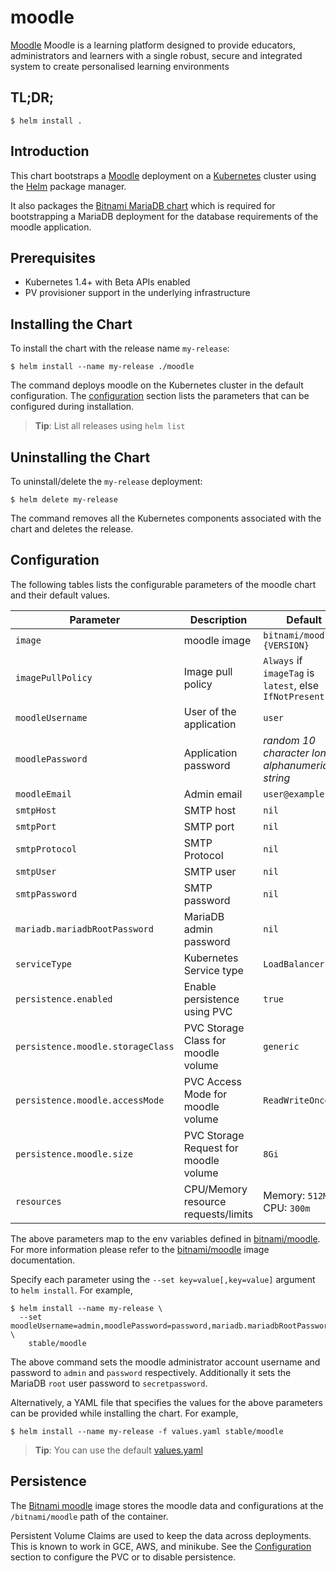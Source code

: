 # moodle

[Moodle](https://www.moodle.org) Moodle is a learning platform designed to provide educators, administrators and learners with a single robust, secure and integrated system to create personalised learning environments

## TL;DR;

```console
$ helm install .
```

## Introduction

This chart bootstraps a [Moodle](https://github.com/bitnami/bitnami-docker-moodle) deployment on a [Kubernetes](http://kubernetes.io) cluster using the [Helm](https://helm.sh) package manager.

It also packages the [Bitnami MariaDB chart](https://github.com/kubernetes/charts/tree/master/stable/mariadb) which is required for bootstrapping a MariaDB deployment for the database requirements of the moodle application.

## Prerequisites

- Kubernetes 1.4+ with Beta APIs enabled
- PV provisioner support in the underlying infrastructure

## Installing the Chart

To install the chart with the release name `my-release`:

```console
$ helm install --name my-release ./moodle
```

The command deploys moodle on the Kubernetes cluster in the default configuration. The [configuration](#configuration) section lists the parameters that can be configured during installation.

> **Tip**: List all releases using `helm list`

## Uninstalling the Chart

To uninstall/delete the `my-release` deployment:

```console
$ helm delete my-release
```

The command removes all the Kubernetes components associated with the chart and deletes the release.

## Configuration

The following tables lists the configurable parameters of the moodle chart and their default values.

|              Parameter               |               Description                |                         Default                         |
|--------------------------------------|------------------------------------------|---------------------------------------------------------|
| `image`                              | moodle image                             | `bitnami/moodle:{VERSION}`                              |
| `imagePullPolicy`                    | Image pull policy                        | `Always` if `imageTag` is `latest`, else `IfNotPresent` |
| `moodleUsername`                         | User of the application                  | `user`                                                  |
| `moodlePassword`                     | Application password                     | _random 10 character long alphanumeric string_          |
| `moodleEmail`                        | Admin email                              | `user@example.com`                                      |
| `smtpHost`                           | SMTP host                                | `nil`                                                   |
| `smtpPort`                           | SMTP port                                | `nil`                                                   |
| `smtpProtocol`                       | SMTP Protocol                            | `nil`                                                   |
| `smtpUser`                           | SMTP user                                | `nil`                                                   |
| `smtpPassword`                       | SMTP password                            | `nil`                                                   |
| `mariadb.mariadbRootPassword`        | MariaDB admin password                   | `nil`                                                   |
| `serviceType`                        | Kubernetes Service type                  | `LoadBalancer`                                          |
| `persistence.enabled`                | Enable persistence using PVC             | `true`                                                  |
| `persistence.moodle.storageClass`    | PVC Storage Class for moodle volume      | `generic`                                               |
| `persistence.moodle.accessMode`      | PVC Access Mode for moodle volume        | `ReadWriteOnce`                                         |
| `persistence.moodle.size`            | PVC Storage Request for moodle volume    | `8Gi`                                                   |
| `resources`                          | CPU/Memory resource requests/limits      | Memory: `512Mi`, CPU: `300m`                            |

The above parameters map to the env variables defined in [bitnami/moodle](http://github.com/bitnami/bitnami-docker-moodle). For more information please refer to the [bitnami/moodle](http://github.com/bitnami/bitnami-docker-moodle) image documentation.

Specify each parameter using the `--set key=value[,key=value]` argument to `helm install`. For example,

```console
$ helm install --name my-release \
  --set moodleUsername=admin,moodlePassword=password,mariadb.mariadbRootPassword=secretpassword \
    stable/moodle
```

The above command sets the moodle administrator account username and password to `admin` and `password` respectively. Additionally it sets the MariaDB `root` user password to `secretpassword`.

Alternatively, a YAML file that specifies the values for the above parameters can be provided while installing the chart. For example,

```console
$ helm install --name my-release -f values.yaml stable/moodle
```

> **Tip**: You can use the default [values.yaml](values.yaml)

## Persistence

The [Bitnami moodle](https://github.com/bitnami/bitnami-docker-moodle) image stores the moodle data and configurations at the `/bitnami/moodle` path of the container.

Persistent Volume Claims are used to keep the data across deployments. This is known to work in GCE, AWS, and minikube.
See the [Configuration](#configuration) section to configure the PVC or to disable persistence.
